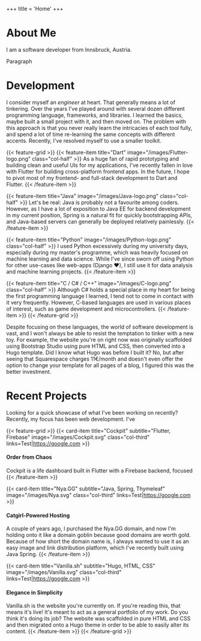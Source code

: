 +++
title = 'Home'
+++

# About Me

I am a software developer from Innsbruck, Austria.

Paragraph

# Development

I consider myself an _engineer_ at heart. That generally means a lot of tinkering. Over the years I've played around with several dozen different programming language, frameworks, and libraries. I learned the basics, maybe built a small project with it, and then moved on. The problem with this approach is that you never really learn the intricacies of each tool fully, and spend a lot of time re-learning the same concepts with different accents. Recently, I've resolved myself to use a smaller toolkit.

{{< feature-grid >}}
{{< feature-item 
    title="Dart"
    image="/images/Flutter-logo.png" 
    class="col-half" >}}
As a huge fan of rapid prototyping and building clean and useful UIs for my applications, I've recently fallen in love with Flutter for building cross-platform frontend apps. In the future, I hope to pivot most of my frontend- and full-stack development to Dart and Flutter.
{{< /feature-item >}}

{{< feature-item 
    title="Java" 
    image="/images/Java-logo.png"
    class="col-half" >}}
Let's be real: Java is probably not a favourite among coders. However, as I have a lot of exposition to Java EE for backend development in my current position, Spring is a natural fit for quickly bootstrapping APIs, and Java-based servers can generally be deployed relatively painlessly.
{{< /feature-item >}}

{{< feature-item 
    title="Python"
    image="/images/Python-logo.png"
    class="col-half" >}}
I used Python excessively during my university days, especially during my master's programme, which was heavily focused on machine learning and data science. While I've since sworn off using Python for other use-cases like web-apps (Django ♥), I still use it for data analysis and machine learning projects.
{{< /feature-item >}}

{{< feature-item 
    title="C / C# / C++"
    image="/images/C-logo.png"
    class="col-half" >}}
Although C# holds a special place in my heart for being the first programming language I learned, I tend not to come in contact with it very frequently. However, C-based languages are used in various places of interest, such as game development and microcontrollers.
{{< /feature-item >}}
{{< /feature-grid >}}

Despite focusing on these languages, the world of software development is vast, and I won't always be able to resist the temptation to tinker with a new toy. For example, the website you're on right now was originally scaffolded using Bootstrap Studio using pure HTML and CSS, then converted into a Hugo template. Did I know what Hugo was before I built it? No, but after seeing that Squarespace charges 11€/month and doesn't even offer the option to change your template for all pages of a blog, I figured this was the better investment.

# Recent Projects

Looking for a quick showcase of what I've been working on recently? Recently, my focus has been web development. I've

{{< feature-grid >}}
{{< card-item 
    title="Cockpit" 
    subtitle="Flutter, Firebase"
    image="/images/Cockpit.svg"
    class="col-third"
    links=Test|https://google.com >}}
#### Order from Chaos
Cockpit is a life dashboard built in Flutter with a Firebase backend, focused
{{< /feature-item >}}

{{< card-item 
    title="Nya.GG"
    subtitle="Java, Spring, Thymeleaf"
    image="/images/Nya.svg" 
    class="col-third"
    links=Test|https://google.com >}}
#### Catgirl-Powered Hosting
A couple of years ago, I purchased the Nya.GG domain, and now I'm holding onto it like a domain goblin because good domains are worth gold. Because of how short the domain name is, I always wanted to use it as an easy image and link distribution platform, which I've recently built using Java Spring.
{{< /feature-item >}}

{{< card-item 
    title="Vanilla.sh"
    subtitle="Hugo, HTML, CSS"
    image="/images/Vanilla.svg"
    class="col-third"
    links=Test|https://google.com >}}
#### Elegance in Simplicity
Vanilla.sh is the website you're currently on. If you're reading this, that means it's live! It's meant to act as a general portfolio of my work. Do you think it's doing its job? The website was scaffolded in pure HTML and CSS and then migrated onto a Hugo theme in order to be able to easily alter its content.
{{< /feature-item >}}
{{< /feature-grid >}}


